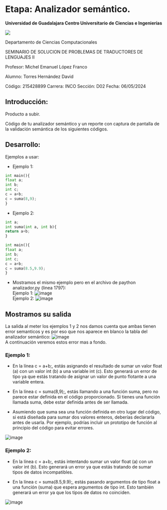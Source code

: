 
# Etapa:  Analizador semántico.
**Universidad de Guadalajara Centro Universitario de Ciencias e Ingenierías**

![](https://seeklogo.com/images/U/Universidad_de_Guadalajara-logo-E221350A81-seeklogo.com.png) <br>

Departamento de Ciencias Computacionales

SEMINARIO DE SOLUCION DE PROBLEMAS DE TRADUCTORES DE LENGUAJES II

Profesor: Michel Emanuel López Franco

Alumno: Torres Hernández David

Código: 215428899	     	Carrera: INCO		Sección: D02		Fecha: 06/05/2024


## **Introducción:**

Producto a subir.

Código de tu analizador semántico y un reporte con captura de pantalla de la validación semántica de los siguientes códigos.


## **Desarrollo:**
Ejemplos a usar: <br>
- Ejemplo 1: 
```python
int main(){
float a;
int b;
int c;
c = a+b;
c = suma(8,9);
}
```

- Ejemplo 2: 
```python
int a;
int suma(int a, int b){
return a+b;
}

int main(){
float a;
int b;
int c;
c = a+b;
c = suma(8.5,9.9);
}
```

- Mostramos el mismo ejemplo pero en el archivo de paython analizador.py (linea 1797): <br>
  Ejemplo 1:
![image](ejemplo1.jpg) <br>
  Ejemplo 2:
![image](ejemplo2.jpg) <br>

## Mostramos su salida
La salida al meter los ejemplos 1 y 2 nos damos cuenta que ambas tienen error semanticos y es por eso que nos aparece en blanco la tabla del analizador semántico:
![image](salida1.jpg) <br>
A continuación veremos estos error mas a fondo.

### Ejemplo 1:

- En la línea c = a+b;, estás asignando el resultado de sumar un valor float (a) con un valor int (b) a una variable int (c). Esto generará un error de tipo ya que estás tratando de asignar un valor de punto flotante a una variable entera.

- En la línea c = suma(8,9);, estás llamando a una función suma, pero no parece estar definida en el código proporcionado. Si tienes una función llamada suma, debe estar definida antes de ser llamada.

- Asumiendo que suma sea una función definida en otro lugar del código, si está diseñada para sumar dos valores enteros, deberías declararla antes de usarla. Por ejemplo, podrías incluir un prototipo de función al principio del código para evitar errores.

![image](salida2.jpg) <br>

### Ejemplo 2:

- En la línea c = a+b;, estás intentando sumar un valor float (a) con un valor int (b). Esto generará un error ya que estás tratando de sumar tipos de datos incompatibles.

- En la línea c = suma(8.5,9.9);, estás pasando argumentos de tipo float a una función (suma) que espera argumentos de tipo int. Esto también generará un error ya que los tipos de datos no coinciden.

![image](salida3.jpg) <br>

